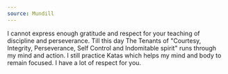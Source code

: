 ```yaml
---
source: Mundill
---
```

I cannot express enough gratitude and respect for your teaching of discipline and perseverance. Till this day The Tenants of "Courtesy, Integrity, Perseverance, Self Control and Indomitable spirit" runs through my mind and action. I still practice Katas which helps my mind and body to remain focused. I have a lot of respect for you.
